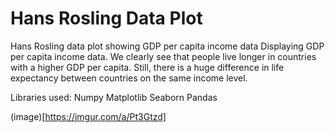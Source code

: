 # Hans Rosling Data Plot
Hans Rosling data plot showing GDP per capita income data
Displaying GDP per capita income data. We clearly see that people live longer in countries with a higher GDP per capita. Still, there is a huge difference in life expectancy between countries on the same income level.

Libraries used:
Numpy
Matplotlib
Seaborn
Pandas

(image)[https://imgur.com/a/Pt3Gtzd]
